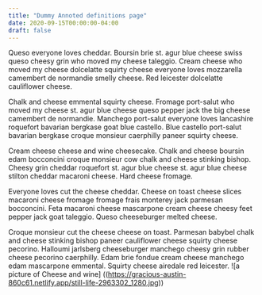 ```yaml
---
title: "Dummy Annoted definitions page"
date: 2020-09-15T00:00:00-04:00
draft: false
---
```


Queso everyone loves cheddar. Boursin brie st. agur blue cheese swiss queso cheesy grin who moved my cheese taleggio. Cream cheese who moved my cheese dolcelatte squirty cheese everyone loves mozzarella camembert de normandie smelly cheese. Red leicester dolcelatte cauliflower cheese.

Chalk and cheese emmental squirty cheese. Fromage port-salut who moved my cheese st. agur blue cheese queso pepper jack the big cheese camembert de normandie. Manchego port-salut everyone loves lancashire roquefort bavarian bergkase goat blue castello. Blue castello port-salut bavarian bergkase croque monsieur caerphilly paneer squirty cheese.

Cream cheese cheese and wine cheesecake. Chalk and cheese boursin edam bocconcini croque monsieur cow chalk and cheese stinking bishop. Cheesy grin cheddar roquefort st. agur blue cheese st. agur blue cheese stilton cheddar macaroni cheese. Hard cheese fromage.

Everyone loves cut the cheese cheddar. Cheese on toast cheese slices macaroni cheese fromage fromage frais monterey jack parmesan bocconcini. Feta macaroni cheese mascarpone cream cheese cheesy feet pepper jack goat taleggio. Queso cheeseburger melted cheese.

Croque monsieur cut the cheese cheese on toast. Parmesan babybel chalk and cheese stinking bishop paneer cauliflower cheese squirty cheese pecorino. Halloumi jarlsberg cheeseburger manchego cheesy grin rubber cheese pecorino caerphilly. Edam brie fondue cream cheese manchego edam mascarpone emmental. Squirty cheese airedale red leicester.
![a picture of Cheese and wine] ((https://gracious-austin-860c61.netlify.app/still-life-2963302_1280.jpg))
